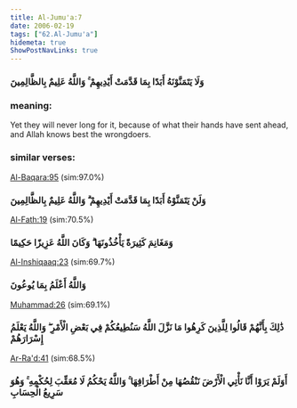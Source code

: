 ```yaml
---
title: Al-Jumu'a:7
date: 2006-02-19
tags: ["62.Al-Jumu'a"]
hidemeta: true 
ShowPostNavLinks: true 
---
```

### وَلَا يَتَمَنَّوْنَهُ أَبَدًا بِمَا قَدَّمَتْ أَيْدِيهِمْ ۚ وَاللَّهُ عَلِيمٌ بِالظَّالِمِينَ
### meaning: 
Yet they will never long for it, because of what their hands have sent ahead, and Allah knows best the wrongdoers.
### similar verses: 

[Al-Baqara:95](/2/95) (sim:97.0%)

### وَلَنْ يَتَمَنَّوْهُ أَبَدًا بِمَا قَدَّمَتْ أَيْدِيهِمْ ۗ وَاللَّهُ عَلِيمٌ بِالظَّالِمِينَ

[Al-Fath:19](/48/19) (sim:70.5%)

### وَمَغَانِمَ كَثِيرَةً يَأْخُذُونَهَا ۗ وَكَانَ اللَّهُ عَزِيزًا حَكِيمًا

[Al-Inshiqaaq:23](/84/23) (sim:69.7%)

### وَاللَّهُ أَعْلَمُ بِمَا يُوعُونَ

[Muhammad:26](/47/26) (sim:69.1%)

### ذَٰلِكَ بِأَنَّهُمْ قَالُوا لِلَّذِينَ كَرِهُوا مَا نَزَّلَ اللَّهُ سَنُطِيعُكُمْ فِي بَعْضِ الْأَمْرِ ۖ وَاللَّهُ يَعْلَمُ إِسْرَارَهُمْ

[Ar-Ra'd:41](/13/41) (sim:68.5%)

### أَوَلَمْ يَرَوْا أَنَّا نَأْتِي الْأَرْضَ نَنْقُصُهَا مِنْ أَطْرَافِهَا ۚ وَاللَّهُ يَحْكُمُ لَا مُعَقِّبَ لِحُكْمِهِ ۚ وَهُوَ سَرِيعُ الْحِسَابِ
